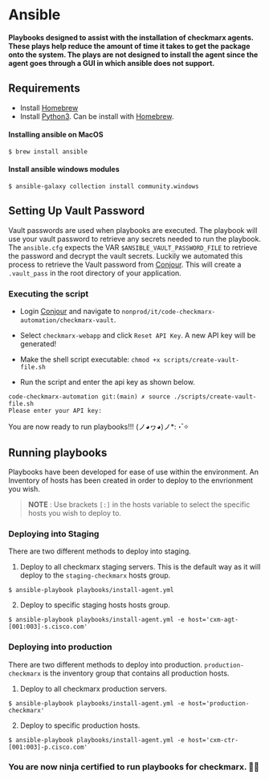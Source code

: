 # Ansible
#### Playbooks designed to assist with the installation of checkmarx agents. These plays help reduce the amount of time it takes to get the package onto the system. The plays are not designed to install the agent since the agent goes through a GUI in which ansible does not support.

## Requirements
- Install [Homebrew](https://brew.sh/)
- Install [Python3](https://docs.python-guide.org/starting/install3/osx/). Can be install with [Homebrew](https://brew.sh/).

#### Installing ansible on MacOS
```$ brew install ansible```

#### Install ansible windows modules
```$ ansible-galaxy collection install community.windows```

## Setting Up Vault Password
Vault passwords are used when playbooks are executed. The playbook will use your vault password to retrieve any secrets needed to run the playbook. The `ansible.cfg` expects the VAR `$ANSIBLE_VAULT_PASSWORD_FILE` to retrieve the password and decrypt the vault secrets. Luckily we automated this process to retrieve the Vault password from [Conjour](https://secrets.cisco.com). This will create a `.vault_pass` in the root directory of your application.

### Executing the script
- Login [Conjour](https://secrets.cisco.com) and navigate to `nonprod/it/code-checkmarx-automation/checkmarx-vault`.
- Select `checkmarx-webapp` and click `Reset API Key`. A new API key will be generated!
- Make the shell script executable:
```chmod +x scripts/create-vault-file.sh```

- Run the script and enter the api key as shown below.
```
code-checkmarx-automation git:(main) ✗ source ./scripts/create-vault-file.sh
Please enter your API key:
```
 You are now ready to run playbooks!!! (ノ◕ヮ◕)ノ*:・゚✧

## Running playbooks
 Playbooks have been developed for ease of use within the environment. An Inventory of hosts has been created in order to deploy to the envrionment you wish.

 > **NOTE** : Use brackets `[:]` in the hosts variable to select the specific hosts you wish to deploy to.

### Deploying into Staging
There are two different methods to deploy into staging.

1. Deploy to all checkmarx staging servers. This is the default way as it will deploy to the `staging-checkmarx` hosts group.
```
$ ansible-playbook playbooks/install-agent.yml
```

2. Deploy to specific staging hosts
hosts group.
```
$ ansible-playbook playbooks/install-agent.yml -e host='cxm-agt-[001:003]-s.cisco.com'
```

### Deploying into production
There are two different methods to deploy into production. `production-checkmarx` is the inventory group that contains all production hosts.

1. Deploy to all checkmarx production servers.
```
$ ansible-playbook playbooks/install-agent.yml -e host='production-checkmarx'
```
2. Deploy to specific production hosts.
```
$ ansible-playbook playbooks/install-agent.yml -e host='cxm-ctr-[001:003]-p.cisco.com'
```

### You are now ninja certified to run playbooks for checkmarx. 🥷😎
